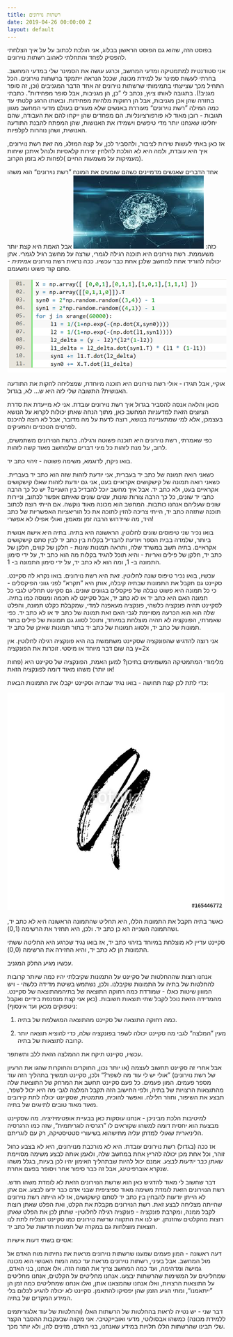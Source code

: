 ```yaml
---
title: רשתות נוירונים
date: 2019-04-26 00:00:00 Z
layout: default
---
```


בפוסט הזה, שהוא גם הפוסט הראשון בבלוג, אני הולכת לכתוב על על איך הצלחתי להפסיק לפחד והתחלתי לאהוב רשתות נוירונים.

אני סטודנטית למתמטיקה ומדעי המחשב, וכרגע עושה את הסמינר שלי במדעי המחשב. בחרתי לעשות סמינר על למידת מכונה, שככל הנראה ייתמקד ברשתות נוירונים. הכל התחיל מכך שצייצתי בתמימותי שרשתות נוירונים זה אחד הדבר המגניבים (וכן, זה סופר מגניב!). בתגובה לאותו ציוץ, נכתב לי ”כן, הן מגניבות, אבל סופר מפחידות“. כתבתי בחזרה שהן אכן מגניבות, אבל הן רחוקות מלהיות מפחידות. ובאותו הרגע קלטתי עד כמה המילה ”רשת נוירונים“ מעוררת באנשים שלא מעורים בעולם מדעי המחשב מגוון תגובות - רובן מאוד לא פורפורציונליות. הם מפחדים שהן ייקחו להם את העבודה, שהם יחליטו שאנחנו יותר מדי טיפשים וישמידו את האנושות, שהן המפתח להבנת התודעה האנושית, ושהן נוהרות לקלפיות.

אז כאן באתי לעשות שירות לציבור, ולהסביר לכן, על קצה המזלג, מה זאת רשת נוירונים, איך היא עובדת, ולמה היא לא הולכת להלחין יצירות קלאסיות ולנהל איתכן שיחות מעמיקות על משמעות החיים )לפחות לא בזמן הקרוב).

אחד הדברים שאנשים מדמיינים כשהם שומעים את המונח ”רשת נוירונים“ הוא משהו כזה:
![רשת נוירונים](/images/images.jpeg)
אבל האמת היא קצת יותר משעממת. רשת נוירונים היא תוכנה רגילה לגמרי, שרצה על מחשב רגיל לגמרי. אתן יכולות להוריד אחת למחשב שלכן אחת כבר עכשיו. ככה נראית רשת נוירונים *אמיתית* - סתם קוד פשוט ומשעמם.


![סתם קוד](/images/0.jpeg)

אוקיי, אבל תגידו - אולי רשת נוירונים היא תוכנה מיוחדת, שמצליחה לחקות את התודעה האנושית? התשובה שלי לזה היא ש... לא, בגדול.

מכאן והלאה אנסה להסביר בגדול איך רשת נוירונים עובדת. אני לא מייעדת את סדרת הציוצים הזאת למדעניות המחשב כאן, מתוך הנחה שאתן יכולות לקרוא על הנושא בעצמכן, אלא למי שמתעניינת בנושא, רוצה לדעת על מה מדובר, אבל לא רוצה להיכנס לפרטים הטכניים והמעיקים.

כפי שאמרתי, רשת נוירונים היא תוכנה פשוטה ורגילה. ברשת הנוירונים משתמשים, לרוב, על מנת לזהות כל מיני דברים שלמחשב מאוד קשה לזהות.

בואו ניקח, לדוגמא, משימה פשוטה - זיהוי כתב יד.

כשאני רואה תמונה של כתב יד בעברית, אני יודעת לזהות שזה הוא כתב יד בעברית. כשאני רואה תמונה של קישקושים אקראיים בעט, אני גם יודעת לזהות שאלו קישקושים אקראיים בעט, ולא כתב יד. אבל איך מחשב יוכל להבדיל בין השניים? יש כל כך הרבה כתבי יד שונים, כל כך הרבה צורות שונות, עטים שונים שאיתם אפשר לכתוב, וניירות שונים שעליהם אנחנו כותבות. המחשב הוא מכונה מאוד נוקשה. אם הייתי רוצה לכתוב תוכנה שתזהה כתב יד, הייתי צריכה להזין לתוכה את כל הוריאציות האפשריות של כתב היד, מה שיידרוש הרבה זמן ומאמץ, ואולי אפילו לא אפשרי!

בואו נכיר שני טיפוסים שונים לחלוטין. הראשונה היא בתיה. בתיה היא אישה אנושית ביותר, שלמדה בבית הספר ויודעת להבדיל בקלות בין כתב יד לבין סתם קישקושים אקראיים. בתיה תשב במשרד שלה, ותראה תמונות שונות - חלקן של קווים, חלקן של כתב יד, חלקן של פילים ואריות - והיא תוכל להגיד בקלות מה הוא כתב יד, על ידי סימון התמונה ב- 1, ומה הוא לא כתב יד, על ידי סימון התמונה ב- 1.

עכשיו, בואו נכיר טיפוס שונה לחלוטין. זאת היא רשת נוירונים. בואו נקרא לה סקיינט. סקיינט גם תקבל את התמונות שבתיה קיבלה, אותן היא ”תקרא“ לפני גווני הפיקסלים - כי כל תמונה היא פשוט טבלה של פיקסלים בגוונים שונים. גם סקיינט תחליט לגבי כל תמונה האם היא כתב יד או לא כתב יד, אבל סקיינט לא חכמה ומנוסה כמו בתיה. לסקיינט תהיה פונקציה כלשהי, פונקציה מעאפנה למדי, שמקבלת כקלט תמונה, והפלט שלה הוא הוא הכרעה מסויימת לגבי האם זאת תמונה של כתב יד או לא כתב יד. כפי שאמרתי, הפונקציה לא תהיה מוצלחת במיוחד, ותוכל לסווג גם תמונות של פילים בתור תמונות של כתב יד, ולסווג תמונות של כתב יד בתור תמונות שאינן של כתב יד.

אני רוצה להדגיש שהפונקציה שסקיינט משתמשת בה היא פונקציה רגילה לחלוטין. אין בה שום דבר מיוחד או מיסטי. זוכרות את הפונקציה y=2x

מלימודי המתמטיקה המשמימים בתיכון? למען האמת, הפונקציה של סקיינט היא (פחות או יותר) משהו מאוד דומה לפונקציה הזאת!

כדי לתת לכן קצת תחושה - בואו נגיד שבתיה וסקיינט יקבלו את התמונות הבאות:



![אות](/images/500_F_165446772_GRBMPCDLGyIZIIbDD8CSYtZBzgUnB8GI.jpg)

כאשר בתיה תקבל את התמונות הללו, היא תחליט שהתמונה הראשונה היא לא כתב יד, ושהתמונה השנייה הא כן כתב יד. ולכן, היא תחזיר את הרשימה (0,1).

סקיינט עדיין לא מוצלחת במיוחד בזיהוי כתב יד, אז בואו נגיד שכרגע היא החליטה ששתי התמונות הן לא כתב יד, והיא החזירה את הרשימה (0,0).

עכשיו מגיע החלק המגניב.

אנחנו רוצות שההחלטות של סקיינט על התמונות שקיבלתי יהיו כמה שיותר קרובות להחלטות של בתיה על התמונות שקיבלנו. ולכן, נשתמש בשיטת מדידה כלשהי - ויש המווון שיטות כאלו - שמודדת כמה רחוקה התוצאה של בתיהמהתוצאה של סקיינט. מהמדידה הזאת נוכל לקבל שתי תוצאות חשובות. (כאן אני קצת מנפנפת בידיים ואקבל ניטפוקים מכאן ועד אינסוף):

1. כמה רחוקה התוצאה של סקיינט מהתוצאה המושלמת של בתיה.

2. מעין ”המלצה“ לגבי מה סקיינט יכולה לשפר בפונקציה שלה, כדי להוציא תוצאה יותר קרובה לתוצאות של בתיה.

עכשיו, סקיינט תיקח את ההמלצה הזאת ללב ותשתפר.

אבל אחרי זה סקיינט תחשוב לעצמה (או יותר נכון, החוקרים והחוקרות שהגו את הרעיון של רשת נוירונים) ”אולי יש לי עוד מה לשפר?“ ולכן, סקיינט תמשיך בתהליך הזה עוד מספר פעמים. המון פעמים. כל פעם סקיינט תחשב את המרחק של התוצאות שלה מהתוצאות הרצויות של בתיה, ולפי החישוב הזה תקבל המלצה לגבי מה היא יכול לשפר, תבצע את השיפור, וחוזר חלילה. ואפשר להוכיח, מתמטית, שסקיינט יכולה לתת קירובים מאוד מאוד טובים לתיוגים של בתיה.

למיטיבות הלכת מביניכן - אנחנו עוסקות כאן בבעיית אופטימיזיציה. מה שסקיינט מבצעת הוא יחסית דומה למשהו שקוראים לו ”רגרסיה לוגריתמית“, שזה כמו הרגרסיה הליניארית שאולי למדתן עליה מתישהוא בשיעורי סטטיסטיקה, רק עם לוגריתם.

אז ככה (בגדול) רשת נוירונים עובדת. היא לא מורכבת מנוירונים, היא לא בצבע כחול זוהר, וכל אחת מכן יכולה להריץ אחת במחשב שלה, ולאמן אותה לבצע משימה מסויימת *שאתן כבר יודעות לבצע*. אמנם יכול להיות שבתהליך האימון יהיו לכן בעיות, בגלל משהו שנקרא אוברפיטינג, אבל זה כבר סיפור אחר ויסופר בפעם אחרת.

דבר שחשוב לי מאוד להדגיש כאן הוא שרשת הנוירונים הזאת לא לומדת משהו חדש. רשת הנוירונים הזאת לומדת משימה מאוד ספיציפית שבני אדם כבר ידעו לבצע. אם אתן לא הייתן יודעות להבחין בין כתב יד לסתם קישקושים, אז לא הייתה רשת נוירונים שהייתה מצליחה לבצע זאת. רשת הנוירונים מקבלת את הקלט, ואת הפלט שאתן רוצות לקבל ממנה, ומקרבת פונקציה - פונקציה רגילה לחלוטין- שתתן לכן את הפלט שאתן רוצות מהקלטים שהזנתן. יש לנו את התקווה שרשת נוירונים כמו סקיינט תצליח לתת לנו תוצאות מוצלחות גם במקרה של תמונות חדשות של כתב יד.

אסיים בשתי דעות אישיות:

דעה ראשונה - המון פעמים שמענו שרשתות נוירונים מראות את נחיתות מוח האדם אל מול המחשב. אבל בעיני, רשתות נוירונים מראות עד כמה המוח האנושי הוא מכונה גמישה ומדהימה, ועד כמה המחשב צריך את המוח הזה. אלו אנחנו, בני האדם, שמחליטים על המשימות שהרשתות יבצעו. אנחנו מחליטים על הקלטים, אנחנו מחליטים על התוצאות הרצויות, ואלו אנחנו שהמצאנו אותן, ואלו אנחנו שמחליטים כמה זמן הן ”ייתאמנו“, ומתי הגיע הזמן שהן יפסיקו להתאמן. סקיינט לא יכולה להגיע לכלום בלי המידע המקדים של בתיה.

דבר שני - יש נטייה לראות בהחלטות של הרשתות האלו (והחלטות של עוד אלגוריתמים ללמידת מכונה) כמשהו אבסולוטי, מדעי ואובייקטיבי. אני מקווה שבעקבות ההסבר הקצר שלי תבינו שהרשתות הללו תלויות במידע שאנחנו, בני האדם, מזינים להן, ולא יותר מכך.
